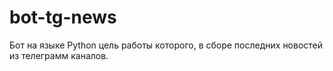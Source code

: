 # bot-tg-news
Бот на языке Python цель работы которого, в сборе последних новостей из телеграмм каналов.

